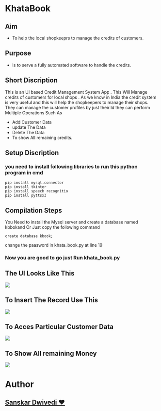 # KhataBook 

## Aim
* To help the local shopkeeprs to manage the credits of customers.

## Purpose 
* Is to serve a fully automated software to handle the credits.


## Short Discription
This is an UI based Credit Management System App . This Will Manage credits of customers for local shops . As we know in India the credit system is very useful and this will help the shopkeepers to manage their shops. They can manage the customer profiles by just their Id they can perform Multiple Operations Such As

* Add Customer Data
* update The Data
* Delete The Data
* To show All remaining credits.

## Setup Discription 
### you need to install following libraries to run this python program in cmd
```
pip install mysql.connector
pip install tkinter
pip install speech_recognitio
pip install pyttsx3

```
## Compilation Steps
You Need to install the Mysql server and create a database named kbbokand 
Or Just copy the following command
```
create database kbook;

```
change the paasword in khata_book.py at line 19

### Now you are good to go just Run khata_book.py 

## The UI Looks Like This 
<img src="https://github.com/Knighthawk-Leo/Awesome_Python_Scripts/blob/Knighthawk-Leo-patch-1/GUIScripts/Khata%20Book%20Management%20System/Images/khata.jpg">

## To Insert The Record Use This 
<img src="https://github.com/Knighthawk-Leo/Awesome_Python_Scripts/blob/Knighthawk-Leo-patch-1/GUIScripts/Khata%20Book%20Management%20System/Images/KhataAdding.jpg">

## To Acces Particular Customer Data
<img src="https://github.com/Knighthawk-Leo/Awesome_Python_Scripts/blob/Knighthawk-Leo-patch-1/GUIScripts/Khata%20Book%20Management%20System/Images/Showcust.jpg">

## To Show All remaining Money
<img src="https://github.com/Knighthawk-Leo/Awesome_Python_Scripts/blob/Knighthawk-Leo-patch-1/GUIScripts/Khata%20Book%20Management%20System/Images/showall.jpg">



# Author 
## <a href="https://github.com/Knighthawk-Leo">Sanskar Dwivedi ❤️ </a> 
